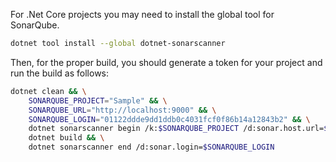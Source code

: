 For .Net Core projects you may need to install the global tool for SonarQube.

```bash
dotnet tool install --global dotnet-sonarscanner
```

Then, for the proper build, you should generate a token for your project and run the build as follows:

```bash
dotnet clean && \
    SONARQUBE_PROJECT="Sample" && \
    SONARQUBE_URL="http://localhost:9000" && \
    SONARQUBE_LOGIN="01122ddde9dd1ddb0c4031fcf0f86b14a12843b2" && \
    dotnet sonarscanner begin /k:$SONARQUBE_PROJECT /d:sonar.host.url=$SONARQUBE_URL /d:sonar.login=$SONARQUBE_LOGIN && \
    dotnet build && \
    dotnet sonarscanner end /d:sonar.login=$SONARQUBE_LOGIN
```